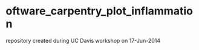 oftware_carpentry_plot_inflammation
===================================

repository created during UC Davis workshop on 17-Jun-2014
